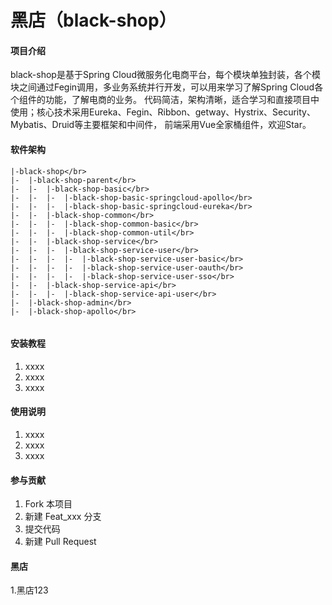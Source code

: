 # 黑店（black-shop）

#### 项目介绍
black-shop是基于Spring Cloud微服务化电商平台，每个模块单独封装，各个模块之间通过Fegin调用，多业务系统并行开发，可以用来学习了解Spring Cloud各个组件的功能，了解电商的业务。 代码简洁，架构清晰，适合学习和直接项目中使用；核心技术采用Eureka、Fegin、Ribbon、getway、Hystrix、Security、Mybatis、Druid等主要框架和中间件， 前端采用Vue全家桶组件，欢迎Star。

#### 软件架构

```
|-black-shop</br>
|-  |-black-shop-parent</br>
|-  |-  |-black-shop-basic</br>
|-  |-  |-  |-black-shop-basic-springcloud-apollo</br>
|-  |-  |-  |-black-shop-basic-springcloud-eureka</br>
|-  |-  |-black-shop-common</br>
|-  |-  |-  |-black-shop-common-basic</br>
|-  |-  |-  |-black-shop-common-util</br>
|-  |-  |-black-shop-service</br>
|-  |-  |-  |-black-shop-service-user</br>
|-  |-  |-  |-  |-black-shop-service-user-basic</br>
|-  |-  |-  |-  |-black-shop-service-user-oauth</br>
|-  |-  |-  |-  |-black-shop-service-user-sso</br>
|-  |-  |-black-shop-service-api</br>
|-  |-  |-  |-black-shop-service-api-user</br>
|-  |-black-shop-admin</br>
|-  |-black-shop-apollo</br>


```
#### 安装教程

1. xxxx
2. xxxx
3. xxxx

#### 使用说明

1. xxxx
2. xxxx
3. xxxx

#### 参与贡献

1. Fork 本项目
2. 新建 Feat_xxx 分支
3. 提交代码
4. 新建 Pull Request

#### 黑店

1.黑店123
